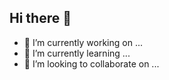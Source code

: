 ## Hi there 👋

- 🔭 I’m currently working on ...
- 🌱 I’m currently learning ...
- 👯 I’m looking to collaborate on ...


<!--
**HridayVanavadiya/HridayVanavadiya** is a ✨ _special_ ✨ repository because its `README.md` (this file) appears on your GitHub profile.

Here are some ideas to get you started:

- 🔭 I’m currently working on ...
- 🌱 I’m currently learning ...
- 👯 I’m looking to collaborate on ...
- 🤔 I’m looking for help with ...
- 💬 Ask me about ...
- 📫 How to reach me: ...
- 😄 Pronouns: ...
- ⚡ Fun fact: ...
-->
